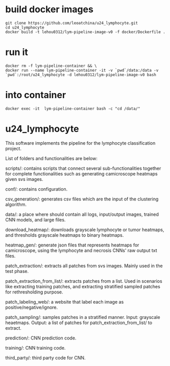 # build docker images
```
git clone https://github.com/leoatchina/u24_lymphocyte.git
cd u24_lymphocyte
docker build -t lehou0312/lym-pipeline-image-v0 -f docker/Dockerfile .
```
# run it
```
docker rm -f lym-pipeline-container && \
docker run --name lym-pipeline-container -it -v `pwd`/data:/data -v `pwd`:/root/u24_lymphocyte -d lehou0312/lym-pipeline-image-v0 bash
```
# into container
```
docker exec -it  lym-pipeline-container bash -c "cd /data/"
```

# u24_lymphocyte

This software implements the pipeline for the lymphocyte classification project.

List of folders and functionalities are below:

scripts/: contains scripts that connect several sub-functionalities together for complete functionalities such as generating camicroscope heatmaps given svs images.

conf/: contains configuration.

csv_generation/: generates csv files which are the input of the clustering algorithm.

data/: a place where should contain all logs, input/output images, trained CNN models, and large files.

download_heatmap/: downloads grayscale lymphocyte or tumor heatmaps, and thresholds grayscale heatmaps to binary heatmaps.

heatmap_gen/: generate json files that represents heatmaps for camicroscope, using the lymphocyte and necrosis CNNs' raw output txt files.

patch_extraction/: extracts all patches from svs images. Mainly used in the test phase.

patch_extraction_from_list/: extracts patches from a list. Used in scenarios like extracting training patches, and extracting stratified sampled patches for rethresholding purpose.

patch_labeling_web/: a website that label each image as positive/negative/ignore.

patch_sampling/: samples patches in a stratified manner. Input: grayscale heaetmaps. Output: a list of patches for patch_extraction_from_list/ to extract.

prediction/: CNN prediction code.

training/: CNN training code.

third_party/: third party code for CNN.
